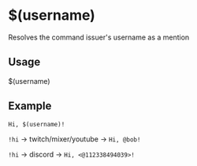 # $(username)
Resolves the command issuer's username as a mention

## Usage
$(username)

## Example
    Hi, $(username)!

`!hi` -> twitch/mixer/youtube -> `Hi, @bob!`

`!hi` -> discord -> `Hi, <@112338494039>!`
